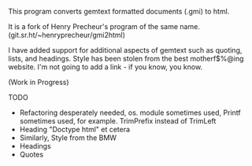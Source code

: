 This program converts gemtext formatted documents (.gmi) to html.

It is a fork of Henry Precheur's program of the same name. 
(git.sr.ht/~henryprecheur/gmi2html)

I have added support for additional aspects of gemtext such as quoting,
lists, and headings. Style has been stolen from the best motherf$%@ing 
website. I'm not going to add a link - if you know, you know.

(Work in Progress)


TODO

- Refactoring desperately needed, os. module sometimes used, Printf sometimes used, for example. TrimPrefix instead of TrimLeft
- Heading "Doctype html" et cetera
- Similarly, Style from the BMW
- Headings
- Quotes
